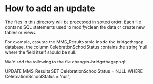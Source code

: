 # How to add an update
The files in this directory will be processed in sorted order. Each file contains SQL
statements used to modify/clean the data or create new tables or views.

For example, assume the MMS_Results table inside the bridgethegap database, the column
CelebrationSchoolStatus contains the string 'null' where the field itself should be null.

We'd add the following to the file changes-bridgethegap.sql:

UPDATE MMS_Results SET CelebrationSchoolStatus = NULL WHERE CelebrationSchoolStatus = 'null';

